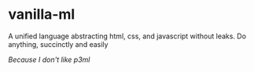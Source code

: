 vanilla-ml
==========

A unified language abstracting html, css, and javascript without leaks. Do anything, succinctly and easily

_Because I don't like p3ml_

